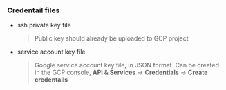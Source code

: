 ### Credentail files

- ssh private key file
  > Public key should already be uploaded to GCP project

- service account key file
  > Google service account key file, in JSON format.
  > Can be created in the GCP console, __API & Services__ -> __Credentials__ -> __Create credentails__
